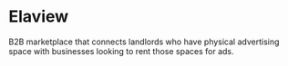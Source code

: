 # Elaview
B2B marketplace that connects landlords who have physical advertising space with businesses looking to rent those spaces for ads.
